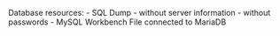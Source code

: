 Database resources:
	- SQL Dump
		- without server information
		- without passwords
	- MySQL Workbench File connected to MariaDB